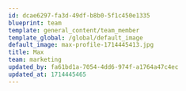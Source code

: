 ```yaml
---
id: dcae6297-fa3d-49df-b8b0-5f1c450e1335
blueprint: team
template: general_content/team_member
template_global: /global/default_image
default_image: max-profile-1714445413.jpg
title: Max
team: marketing
updated_by: fa61bd1a-7054-4dd6-974f-a1764a47c4ec
updated_at: 1714445465
---
```

